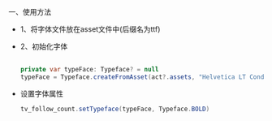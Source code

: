 一、使用方法

- 1、将字体文件放在asset文件中(后缀名为ttf)

- 2、初始化字体

  ```java
      
  private var typeFace: Typeface? = null
  typeFace = Typeface.createFromAsset(act?.assets, "Helvetica LT Condensed Black.ttf")
  
  ```

- 设置字体属性

  ```java
  tv_follow_count.setTypeface(typeFace, Typeface.BOLD)
  ```

  